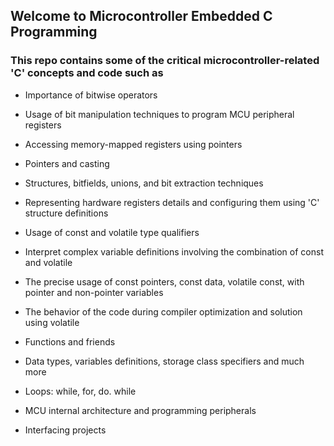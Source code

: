 ## Welcome to Microcontroller Embedded C Programming
### This repo contains some of the critical microcontroller-related 'C' concepts and code such as

  * Importance of bitwise operators

  * Usage of bit manipulation techniques to program MCU peripheral registers

  * Accessing memory-mapped registers using pointers

   * Pointers and casting

   * Structures, bitfields, unions, and bit extraction techniques

   * Representing hardware registers details and configuring them using 'C' structure definitions

   * Usage of const and volatile type qualifiers

   * Interpret complex variable definitions involving the combination of const and volatile

   * The precise usage of const pointers, const data, volatile const, with pointer and non-pointer variables

   * The behavior of the code during compiler optimization and solution using volatile

   * Functions and friends

   * Data types, variables definitions, storage class specifiers and much more

   * Loops: while, for, do. while

   * MCU internal architecture and programming peripherals

   * Interfacing projects